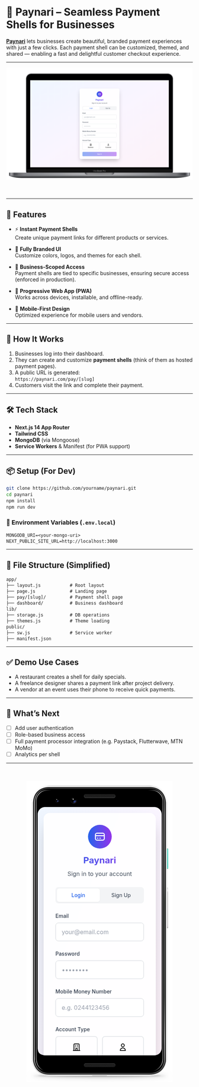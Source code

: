 # 💸 Paynari – Seamless Payment Shells for Businesses

**[Paynari](https://paynari.vercel.app/)** lets businesses create beautiful, branded payment experiences with just a few clicks. Each payment shell can be customized, themed, and shared — enabling a fast and delightful customer checkout experience.

---

<div align='center'>
    <a href="https://paynari.vercel.app/" target="_blank" rel="noopener noreferrer">
    <picture>
        <source srcset="https://raw.githubusercontent.com/Programming-Sai/FINTECH-HACKATHON-Challenge-2025/snapmock-output/output_laptop.png" media="(prefers-color-scheme: dark)" />
        <source srcset="https://raw.githubusercontent.com/Programming-Sai/FINTECH-HACKATHON-Challenge-2025/snapmock-output/output_laptop.png" media="(prefers-color-scheme: light)" />
        <img src="https://raw.githubusercontent.com/Programming-Sai/FINTECH-HACKATHON-Challenge-2025/snapmock-output/output_laptop.png" alt="Paynari desktop" />
    </picture>
    </div>
    </a>
</div>

<br>
<br>

---

## 🚀 Features

- ⚡ **Instant Payment Shells**  
  Create unique payment links for different products or services.

- 🎨 **Fully Branded UI**  
  Customize colors, logos, and themes for each shell.

- 🔐 **Business-Scoped Access**  
  Payment shells are tied to specific businesses, ensuring secure access (enforced in production).

- 🧩 **Progressive Web App (PWA)**  
  Works across devices, installable, and offline-ready.

- 📲 **Mobile-First Design**  
  Optimized experience for mobile users and vendors.

---

## 🧪 How It Works

1. Businesses log into their dashboard.
2. They can create and customize **payment shells** (think of them as hosted payment pages).
3. A public URL is generated:  
   `https://paynari.com/pay/[slug]`
4. Customers visit the link and complete their payment.

---

## 🛠️ Tech Stack

- **Next.js 14 App Router**
- **Tailwind CSS**
- **MongoDB** (via Mongoose)
- **Service Workers** & Manifest (for PWA support)

---

## 📦 Setup (For Dev)

```bash
git clone https://github.com/yourname/paynari.git
cd paynari
npm install
npm run dev
```

### 🔐 Environment Variables (`.env.local`)

```env
MONGODB_URI=<your-mongo-uri>
NEXT_PUBLIC_SITE_URL=http://localhost:3000
```

---

## 🧩 File Structure (Simplified)

```
app/
├── layout.js           # Root layout
├── page.js             # Landing page
├── pay/[slug]/         # Payment shell page
├── dashboard/          # Business dashboard
lib/
├── storage.js          # DB operations
├── themes.js           # Theme loading
public/
├── sw.js               # Service worker
├── manifest.json
```

---

## ✅ Demo Use Cases

- A restaurant creates a shell for daily specials.
- A freelance designer shares a payment link after project delivery.
- A vendor at an event uses their phone to receive quick payments.

---

## 🧠 What’s Next

- [ ] Add user authentication
- [ ] Role-based business access
- [ ] Full payment processor integration (e.g. Paystack, Flutterwave, MTN MoMo)
- [ ] Analytics per shell

---

<br>
<br>

<div align='center'>
    <a href="https://paynari.vercel.app/" target="_blank" rel="noopener noreferrer">
    <picture>
        <source srcset="https://raw.githubusercontent.com/Programming-Sai/FINTECH-HACKATHON-Challenge-2025/snapmock-output/output_mobile.png" media="(prefers-color-scheme: dark)" />
        <source srcset="https://raw.githubusercontent.com/Programming-Sai/FINTECH-HACKATHON-Challenge-2025/snapmock-output/output_mobile.png" media="(prefers-color-scheme: light)" />
        <img src="https://raw.githubusercontent.com/Programming-Sai/FINTECH-HACKATHON-Challenge-2025/snapmock-output/output_mobile.png" alt="Paynari mobile" />
    </picture>
    </div>
    </a>
</div>
